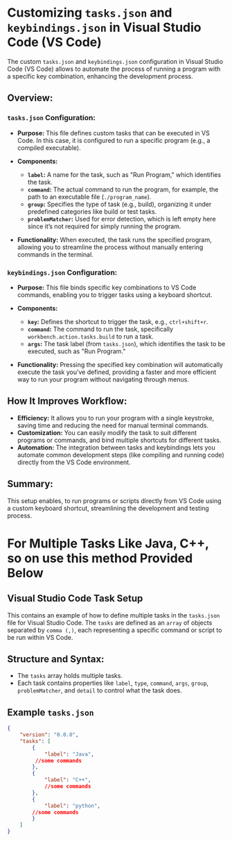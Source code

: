 # Customizing `tasks.json` and `keybindings.json` in Visual Studio Code (VS Code)

The custom `tasks.json` and `keybindings.json` configuration in Visual Studio Code (VS Code) allows to automate the process of running a program with a specific key combination, enhancing the development process.

## Overview:

### `tasks.json` Configuration:

- **Purpose:** This file defines custom tasks that can be executed in VS Code. In this case, it is configured to run a specific program (e.g., a compiled executable).
  
- **Components:**
  - **`label`:** A name for the task, such as "Run Program," which identifies the task.
  - **`command`:** The actual command to run the program, for example, the path to an executable file (`./program_name`).
  - **`group`:** Specifies the type of task (e.g., build), organizing it under predefined categories like build or test tasks.
  - **`problemMatcher`:** Used for error detection, which is left empty here since it’s not required for simply running the program.

- **Functionality:** When executed, the task runs the specified program, allowing you to streamline the process without manually entering commands in the terminal.

### `keybindings.json` Configuration:

- **Purpose:** This file binds specific key combinations to VS Code commands, enabling you to trigger tasks using a keyboard shortcut.

- **Components:**
  - **`key`:** Defines the shortcut to trigger the task, e.g., `ctrl+shift+r`.
  - **`command`:** The command to run the task, specifically `workbench.action.tasks.build` to run a task.
  - **`args`:** The task label (from `tasks.json`), which identifies the task to be executed, such as "Run Program."

- **Functionality:** Pressing the specified key combination will automatically execute the task you’ve defined, providing a faster and more efficient way to run your program without navigating through menus.

## How It Improves Workflow:

- **Efficiency:** It allows you to run your program with a single keystroke, saving time and reducing the need for manual terminal commands.
- **Customization:** You can easily modify the task to suit different programs or commands, and bind multiple shortcuts for different tasks.
- **Automation:** The integration between tasks and keybindings lets you automate common development steps (like compiling and running code) directly from the VS Code environment.

## Summary:

This setup enables, to run programs or scripts directly from VS Code using a custom keyboard shortcut, streamlining the development and testing process.





# For Multiple Tasks Like Java, C++, so on use this method Provided Below
## Visual Studio Code Task Setup

This contains an example of how to define multiple tasks in the `tasks.json` file for Visual Studio Code. The `tasks` are defined as an `array`  of objects separated by `comma (,)`, each representing a specific command or script to be run within VS Code.

## Structure and Syntax:
   - The `tasks` array holds multiple tasks.
   - Each task contains properties like `label`, `type`, `command`, `args`, `group`, `problemMatcher`, and `detail` to control what the task does.
   

## Example `tasks.json`

```json
{
    "version": "0.0.0",
    "tasks": [
        {
            "label": "Java",
         //some commands
        },
        {
            "label": "C++",
            //some commands
        },
        {
            "label": "python",
        //some commands
        }
    ]
}


